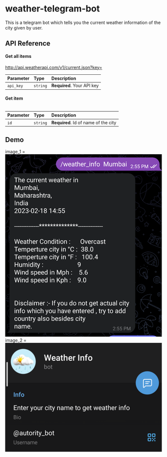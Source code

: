 
# weather-telegram-bot

This is a telegram bot which tells you the current weather information of the city given by user.


## API Reference

#### Get all items

http://api.weatherapi.com/v1/current.json?key=


| Parameter | Type     | Description                |
| :-------- | :------- | :------------------------- |
| `api_key` | `string` | **Required**. Your API key |

#### Get item

```http://api.weatherapi.com/v1/current.json?ID=
```

| Parameter | Type     | Description                       |
| :-------- | :------- | :-------------------------------- |
| `id`      | `string` | **Required**. Id of name of the city |


## Demo

image_1 = ![Test image 1](sample1.png)
image_2 = ![Test image 2](sample2.png)
